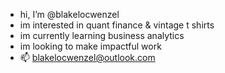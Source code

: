 - hi, I’m @blakelocwenzel
- im interested in quant finance & vintage t shirts
- im currently learning business analytics
- im looking to make impactful work
- 📫 blakelocwenzel@outlook.com
<!---
blakelocwenzel/blakelocwenzel is a ✨ special ✨ repository because its `README.md` (this file) appears on your GitHub profile.
You can click the Preview link to take a look at your changes.
--->
